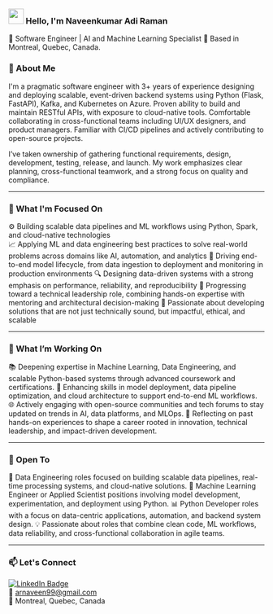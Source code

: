 ### <img src="https://media.giphy.com/media/hvRJCLFzcasrR4ia7z/giphy.gif" width="30px"> Hello, I'm Naveenkumar Adi Raman

🔧 Software Engineer | AI and Machine Learning Specialist 
📍 Based in Montreal, Quebec, Canada.


### 🚀 About Me

I'm a pragmatic software engineer with 3+ years of experience designing and deploying scalable, event-driven backend systems using Python (Flask, FastAPI), Kafka, and Kubernetes on Azure. Proven ability to build and maintain RESTful APIs, with exposure to cloud-native tools. Comfortable collaborating in cross-functional teams including UI/UX designers, and product managers. Familiar with CI/CD pipelines and actively contributing to open-source projects.

I’ve taken ownership of gathering functional requirements, design, development, testing, release, and launch. My work emphasizes clear planning, cross-functional teamwork, and a strong focus on quality and compliance.

---

### 🎯 What I'm Focused On

⚙️ Building scalable data pipelines and ML workflows using Python, Spark, and cloud-native technologies </br>
📈 Applying ML and data engineering best practices to solve real-world problems across domains like AI, automation, and analytics
🧠 Driving end-to-end model lifecycle, from data ingestion to deployment and monitoring in production environments
🔍 Designing data-driven systems with a strong emphasis on performance, reliability, and reproducibility
🧩 Progressing toward a technical leadership role, combining hands-on expertise with mentoring and architectural decision-making
🚀 Passionate about developing solutions that are not just technically sound, but impactful, ethical, and scalable

---

### 🔭 What I’m Working On
 
📚 Deepening expertise in Machine Learning, Data Engineering, and scalable Python-based systems through advanced coursework and certifications.
🧠 Enhancing skills in model deployment, data pipeline optimization, and cloud architecture to support end-to-end ML workflows.
🌐 Actively engaging with open-source communities and tech forums to stay updated on trends in AI, data platforms, and MLOps.
🚀 Reflecting on past hands-on experiences to shape a career rooted in innovation, technical leadership, and impact-driven development.

---

### 🌱 Open To

🎯 Data Engineering roles focused on building scalable data pipelines, real-time processing systems, and cloud-native solutions.
🧠 Machine Learning Engineer or Applied Scientist positions involving model development, experimentation, and deployment using Python.
📊 Python Developer roles with a focus on data-centric applications, automation, and backend system design.
💡 Passionate about roles that combine clean code, ML workflows, data reliability, and cross-functional collaboration in agile teams.

---

### 📫 Let's Connect

[![LinkedIn Badge](https://img.shields.io/badge/-LinkedIn-blue?style=flat-square&logo=Linkedin&logoColor=white&link=https://www.linkedin.com/in/suryakumardevarajan/)](https://www.linkedin.com/in/naveen99/)  
📧 arnaveen99@gmail.com  
📍 Montreal, Quebec, Canada
